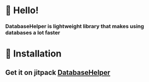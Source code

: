 # 👋 Hello!
<h3>DatabaseHelper is lightweight library that makes using databases a lot faster </h3>

# 🔩 Installation
## Get it on jitpack [DatabaseHelper](https://jitpack.io/#ThePepeYT/databasehelper)

